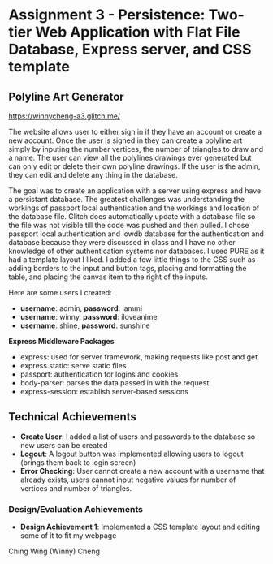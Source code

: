 Assignment 3 - Persistence: Two-tier Web Application with Flat File Database, Express server, and CSS template
===
## Polyline Art Generator
https://winnycheng-a3.glitch.me/

The website allows user to either sign in if they have an account or create a new account. Once the user is signed in they can create a polyline art simply by inputing the number vertices, the number of triangles to draw and a name. The user can view all the polylines drawings ever generated but can only edit or delete their own polyline drawings. If the user is the admin, they can edit and delete any thing in the database.

The goal was to create an application with a server using express and have a persistant database. The greatest challenges was understanding the workings of passport local authentication and the workings and location of the database file. Glitch does automatically update with a database file so the file was not visible till the code was pushed and then pulled. I chose passport local authentication and lowdb database for the authentication and database because they were discussed in class and I have no other knowledge of other authentication systems nor databases. I used PURE as it had a template layout I liked. I added a few little things to the CSS such as adding borders to the input and button tags, placing and formatting the table, and placing the canvas item to the right of the inputs.  

Here are some users I created:
- **username**: admin, **password**: iammi
- **username**: winny, **password**: iloveanime
- **username**: shine, **password**: sunshine

**Express Middleware Packages**
- express: used for server framework, making requests like post and get
- express.static: serve static files
- passport: authentication for logins and cookies
- body-parser: parses the data passed in with the request
- express-session: establish server-based sessions

## Technical Achievements
- **Create User**: I added a list of users and passwords to the database so new users can be created
- **Logout**: A logout button was implemented allowing users to logout (brings them back to login screen)
- **Error Checking**: User cannot create a new account with a username that already exists, users cannot input negative values for number of vertices and number of triangles.

### Design/Evaluation Achievements
- **Design Achievement 1**: Implemented a CSS template layout and editing some of it to fit my webpage

Ching Wing (Winny) Cheng 
